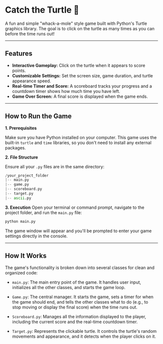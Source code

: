 # Catch the Turtle 🐢

A fun and simple "whack-a-mole" style game built with Python's Turtle graphics library. The goal is to click on the turtle as many times as you can before the time runs out!

---

## Features

* **Interactive Gameplay:** Click on the turtle when it appears to score points.
* **Customizable Settings:** Set the screen size, game duration, and turtle appearance speed.
* **Real-time Timer and Score:** A scoreboard tracks your progress and a countdown timer shows how much time you have left.
* **Game Over Screen:** A final score is displayed when the game ends.

---

## How to Run the Game

**1. Prerequisites**

Make sure you have Python installed on your computer. This game uses the built-in `turtle` and `time` libraries, so you don't need to install any external packages.

**2. File Structure**

Ensure all your `.py` files are in the same directory:
```python
/your_project_folder
|-- main.py
|-- game.py
|-- scoreboard.py
|-- target.py
|-- ascii.py  
```

**3. Execution**
Open your terminal or command prompt, navigate to the project folder, and run the `main.py` file:
```python
python main.py
```

The game window will appear and you'll be prompted to enter your game settings directly in the console.

<hr>

## How It Works
The game's functionality is broken down into several classes for clean and organized code:

* `main.py`: The main entry point of the game. It handles user input, initializes all the other classes, and starts the game loop.

* `Game.py`: The central manager. It starts the game, sets a timer for when the game should end, and tells the other classes what to do (e.g., to stop moving or display the final score) when the time runs out.

* `Scoreboard.py`: Manages all the information displayed to the player, including the current score and the real-time countdown timer.

* `Target.py`: Represents the clickable turtle. It controls the turtle's random movements and appearance, and it detects when the player clicks on it.




